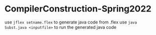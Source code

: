 # CompilerConstruction-Spring2022
 
use ``` jflex setname.flex ``` to generate java code from .flex
use ``` java Subst.java <inputfile> ``` to run the generated java code
